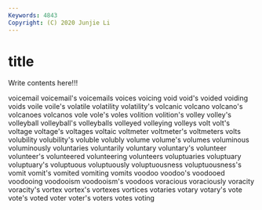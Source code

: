 ```yaml
---
Keywords: 4843
Copyright: (C) 2020 Junjie Li
---
```


# title

Write contents here!!!
 
voicemail 
voicemail's 
voicemails
voices 
voicing 
void 
void's 
voided 
voiding 
voids 
voile 
voile's 
volatile
volatility 
volatility's 
volcanic 
volcano 
volcano's 
volcanoes 
volcanos 
vole 
vole's 
voles
volition 
volition's 
volley 
volley's 
volleyball 
volleyball's 
volleyballs 
volleyed 
volleying 
volleys
volt 
volt's 
voltage 
voltage's 
voltages 
voltaic 
voltmeter 
voltmeter's 
voltmeters 
volts
volubility 
volubility's 
voluble 
volubly 
volume 
volume's 
volumes 
voluminous 
voluminously 
voluntaries
voluntarily 
voluntary 
voluntary's 
volunteer 
volunteer's 
volunteered 
volunteering 
volunteers 
voluptuaries 
voluptuary
voluptuary's 
voluptuous 
voluptuously 
voluptuousness 
voluptuousness's 
vomit 
vomit's 
vomited 
vomiting 
vomits
voodoo 
voodoo's 
voodooed 
voodooing 
voodooism 
voodooism's 
voodoos 
voracious 
voraciously 
voracity
voracity's 
vortex 
vortex's 
vortexes 
vortices 
votaries 
votary 
votary's 
vote 
vote's
voted 
voter 
voter's 
voters 
votes 
voting 
